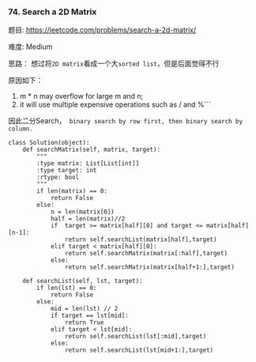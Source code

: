 ### 74. Search a 2D Matrix

题目:
<https://leetcode.com/problems/search-a-2d-matrix/>


难度:
Medium


思路：
想过将```2D matrix```看成一个大```sorted list```，但是后面觉得不行

原因如下：
1. m * n may overflow for large m and n; 
2. it will use multiple expensive operations such as / and %```

因此二分Search，``` binary search by row first, then binary search by column.```


```
class Solution(object):
    def searchMatrix(self, matrix, target):
        """
        :type matrix: List[List[int]]
        :type target: int
        :rtype: bool
        """
        if len(matrix) == 0:
            return False
        else:
            n = len(matrix[0])
            half = len(matrix)//2
            if  target >= matrix[half][0] and target <= matrix[half][n-1]:
                return self.searchList(matrix[half],target)
            elif target < matrix[half][0]:
                return self.searchMatrix(matrix[:half],target)
            else:
                return self.searchMatrix(matrix[half+1:],target)
        
    def searchList(self, lst, target):
        if len(lst) == 0:
            return False
        else:
            mid = len(lst) // 2
            if target == lst[mid]:
                return True
            elif target < lst[mid]:
                return self.searchList(lst[:mid],target)
            else:
                return self.searchList(lst[mid+1:],target)

        

            
```
